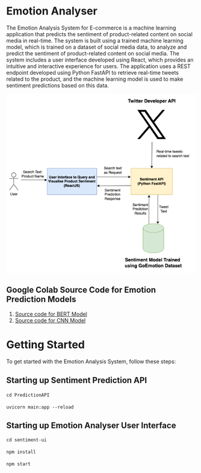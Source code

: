 # Emotion Analyser

The Emotion Analysis System for E-commerce is a machine learning application that predicts the sentiment of product-related content on social media in real-time. The system is built using a trained machine learning model, which is trained on a dataset of social media data, to analyze and predict the sentiment of product-related content on social media. The system includes a user interface developed using React, which provides an intuitive and interactive experience for users. The application uses a REST endpoint developed using Python FastAPI to retrieve real-time tweets related to the product, and the machine learning model is used to make sentiment predictions based on this data.

![System_Architecture.png](https://raw.githubusercontent.com/madhavms/emotion-analyser/main/images/Dissertation_Architecture.drawio.png)

## Google Colab Source Code for Emotion Prediction Models

1. [Source code for BERT Model](https://colab.research.google.com/drive/12-apsJFd9m2SVO6-p43ynZuI6ZppNM-i?usp=sharing)
2. [Source code for CNN Model](https://colab.research.google.com/drive/1yiCkwZ3tbfafWkb7KJYn_ImLrQhnYmnJ?usp=sharing)


# Getting Started
To get started with the Emotion Analysis System, follow these steps:

## Starting up Sentiment Prediction API
```
cd PredictionAPI

uvicorn main:app --reload
```

## Starting up Emotion Analyser User Interface

```
cd sentiment-ui

npm install

npm start
```
